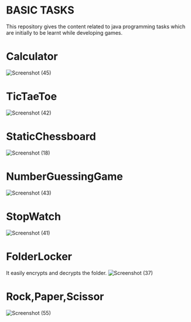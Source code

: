 # BASIC TASKS
This repository gives the content related to java programming tasks which are initially to be learnt while developing games.
# Calculator
![Screenshot (45)](https://github.com/Chandana7213/JAVA/assets/131273090/821609a7-260c-44f1-bbbc-c733a3497199)
# TicTaeToe
![Screenshot (42)](https://github.com/Chandana7213/JAVA/assets/131273090/b573c79b-a213-474b-80cc-9c5b37dfa147)
# StaticChessboard
![Screenshot (18)](https://github.com/Chandana7213/JAVA/assets/131273090/9b6c46a1-e05d-4f8f-b199-f42b19ff58df)
# NumberGuessingGame
![Screenshot (43)](https://github.com/Chandana7213/JAVA/assets/131273090/b145f063-ff3d-421b-97f9-d0a34cbab431)
# StopWatch
![Screenshot (41)](https://github.com/Chandana7213/JAVA/assets/131273090/0b9fa1cb-d362-41a0-b5c2-b91c6c06f04b)
# FolderLocker
It easily encrypts and decrypts the folder.
![Screenshot (37)](https://github.com/Chandana7213/JAVA/assets/131273090/2f9898b8-3998-4989-adcc-0adc173f1771)
# Rock,Paper,Scissor
![Screenshot (55)](https://github.com/Chandana7213/JAVA/assets/131273090/c0bc8d85-20d3-42e3-9307-a306863290d2)

